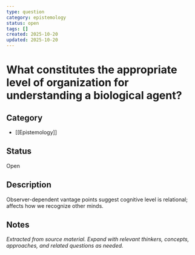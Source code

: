 ```yaml
---
type: question
category: epistemology
status: open
tags: []
created: 2025-10-20
updated: 2025-10-20
---
```


# What constitutes the appropriate level of organization for understanding a biological agent?

## Category

- [[Epistemology]]

## Status

Open

## Description

Observer-dependent vantage points suggest cognitive level is relational; affects how we recognize other minds.

## Notes

*Extracted from source material. Expand with relevant thinkers, concepts, approaches, and related questions as needed.*
